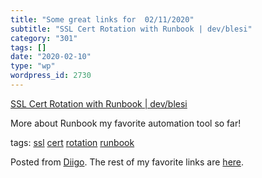 ```yaml
---
title: "Some great links for  02/11/2020"
subtitle: "SSL Cert Rotation with Runbook | dev/blesi"
category: "301"
tags: []
date: "2020-02-10"
type: "wp"
wordpress_id: 2730
---
```

[SSL Cert Rotation with Runbook | dev/blesi](http://patrick.ble.si/ssl-cert-rotation-with-runbook) 

More about Runbook my favorite automation tool so far!

 tags: [ssl](https://www.diigo.com/user/pitosalas/ssl) [cert](https://www.diigo.com/user/pitosalas/cert) [rotation](https://www.diigo.com/user/pitosalas/rotation) [runbook](https://www.diigo.com/user/pitosalas/runbook)

Posted from [Diigo](https://www.diigo.com). The rest of my favorite links are [here](https://www.diigo.com/user/pitosalas).